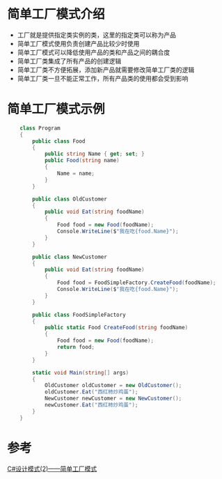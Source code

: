 # 简单工厂模式介绍

* 工厂就是提供指定类实例的类，这里的指定类可以称为产品
* 简单工厂模式使用负责创建产品比较少时使用
* 简单工厂模式可以降低使用产品的类和产品之间的耦合度
* 简单工厂类集成了所有产品的创建逻辑
* 简单工厂类不方便拓展，添加新产品就需要修改简单工厂类的逻辑
* 简单工厂类一旦不能正常工作，所有产品类的使用都会受到影响

# 简单工厂模式示例

```csharp
    class Program
    {
        public class Food
        {
            public string Name { get; set; }
            public Food(string name) 
            {
                Name = name;
            }
        }

        public class OldCustomer
        {
            public void Eat(string foodName)
            {
                Food food = new Food(foodName);
                Console.WriteLine($"我在吃{food.Name}");
            }
        }

        public class NewCustomer
        {
            public void Eat(string foodName)
            {
                Food food = FoodSimpleFactory.CreateFood(foodName);
                Console.WriteLine($"我在吃{food.Name}");
            }
        }

        public class FoodSimpleFactory
        {
            public static Food CreateFood(string foodName)
            {
                Food food = new Food(foodName);
                return food;
            }
        }

        static void Main(string[] args)
        {
            OldCustomer oldCustomer = new OldCustomer();
            oldCustomer.Eat("西红柿炒鸡蛋");
            NewCustomer newCustomer = new NewCustomer();
            newCustomer.Eat("西红柿炒鸡蛋");
        }
    }
```

# 参考

[C#设计模式(2)——简单工厂模式](https://www.cnblogs.com/zhili/p/SimpleFactory.html)